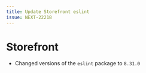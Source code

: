 ```yaml
---
title: Update Storefront eslint
issue: NEXT-22218
---
```

# Storefront
* Changed versions of the `eslint` package to `8.31.0`
